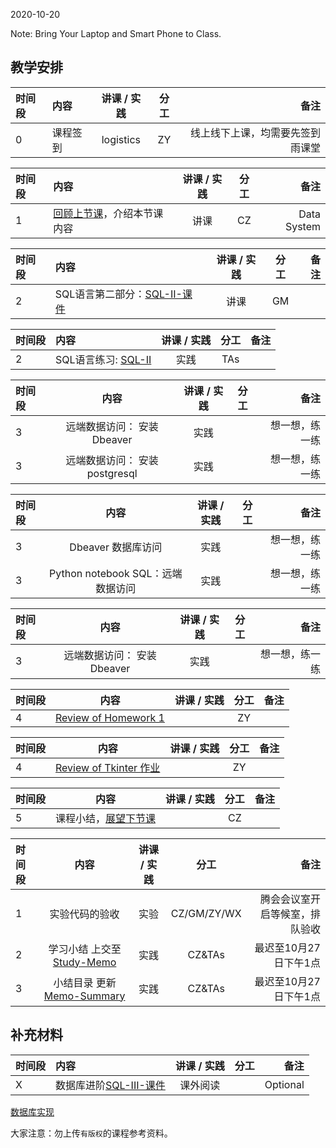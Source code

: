2020-10-20

Note: Bring Your Laptop  and Smart Phone to Class. 

## 教学安排

|时间段  |  内容    | 讲课 / 实践     |  分工  |  备注       |
| :---  |   :----   |   :----:    |    :----:    | ---: |
|   0   |  课程签到     |  logistics   |     ZY     |   线上线下上课，均需要先签到雨课堂     |


|时间段  |  内容    | 讲课 / 实践     |  分工  |  备注       |
| :---  |   :----   |   :----:    |    :----:    | ---: |
|   1   |  [回顾上节课](../WW5/WW5-Plan.md)，介绍本节课内容     |  讲课    |     CZ     |   Data System      |


|时间段  |  内容    | 讲课 / 实践     |  分工  |  备注       |
| :---  |   :----   |   :----:    |    :----:    | ---: |
|   2   |  SQL语言第二部分：[SQL-II-课件](../WW6)  |   讲课    |     GM     |         |

|时间段  |  内容    | 讲课 / 实践     |  分工  |  备注       |
| :---  |   :----   |   :----:    |    :----:    | ---: |
|   2   |  SQL语言练习: [SQL-II](../../../Computing/DataSystem/SQL-2.ipynb)  |   实践    |     TAs     |         |


|时间段    |  内容    | 讲课 / 实践     |  分工  |  备注       |
| :---    |  :----:  |   :----:    |    :----:    | ---: |
|    3    |  远端数据访问： 安装Dbeaver   |   实践    |           |   想一想，练一练   |
|    3    |  远端数据访问： 安装postgresql   |   实践    |           |   想一想，练一练   |


|时间段    |  内容    | 讲课 / 实践     |  分工  |  备注       |
| :---    |  :----:  |   :----:    |    :----:    | ---: |
|    3    |  Dbeaver  数据库访问   |   实践    |           |   想一想，练一练   |
|    3    |  Python notebook SQL：远端数据访问       |   实践   |           |    想一想，练一练     |


|时间段    |  内容    | 讲课 / 实践     |  分工  |  备注       |
| :---    |  :----:  |   :----:    |    :----:    | ---: |
|    3    |  远端数据访问： 安装Dbeaver   |   实践    |           |   想一想，练一练   |



|时间段  |  内容    | 讲课 / 实践  |  分工  |  备注       |
| :---  |  :----:  | :----:  |    :----:    | ---: |
|   4   |  [Review of Homework 1 ](Solution)  |     |  ZY  |    |



|时间段  |  内容    | 讲课 / 实践  |  分工  |  备注       |
| :---  |  :----:  | :----:  |    :----:    | ---: |
|   4   |  [Review of Tkinter 作业](Solution)  |     |  ZY  |    |



|时间段  |  内容    | 讲课 / 实践  |  分工  |  备注       |
| :---  |  :----:  | :----:  |    :----:    | ---: |
|   5   | 课程小结，[展望下节课](../WW7/WW7-Plan.md) |      | CZ   |      |



|时间段     |  内容    | 讲课 / 实践     |  分工  | 备注       |
| :---      |   :----:    |   :----:    |    :----:    |       ---: |
|   1      | 实验代码的验收     |  实验   |     CZ/GM/ZY/WX     |    腾会会议室开启等候室，排队验收     |
|   2      | 学习小结 上交至[Study-Memo](../../Memos/Study-Memo)    |  实践    |     CZ&TAs     |   最迟至10月27日下午1点      |
|   3      | 小结目录 更新 [Memo-Summary](../../Memos/Memo-Summary)  |  实践    |     CZ&TAs     |   最迟至10月27日下午1点      |

## 补充材料

|时间段  |  内容    | 讲课 / 实践     |  分工  |  备注       |
| :---  |   :----   |   :----:    |    :----:    | ---: |
|   X   |  数据库进阶[SQL-III-课件](../WW6#数据库进阶课件)  |   课外阅读    |          |    Optional     |

[数据库实现](WW6-Option.md)




大家注意：勿上传``有版权``的课程参考资料。



